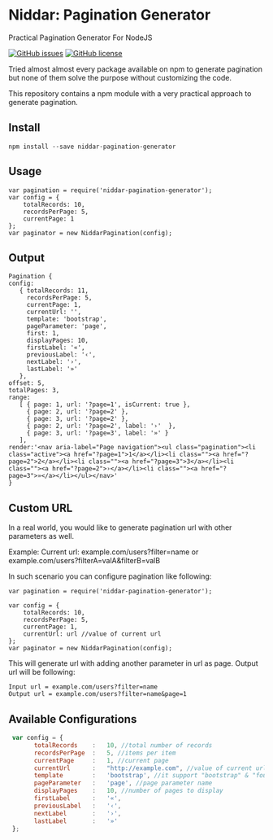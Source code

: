 # Niddar: Pagination Generator
Practical Pagination Generator For NodeJS

[![GitHub issues](https://img.shields.io/github/issues/webreinvent/niddar-pagination-generator.svg?style=flat-square)](https://github.com/webreinvent/niddar-pagination-generator/issues)
[![GitHub license](https://img.shields.io/badge/license-MIT-blue.svg?style=flat-square)](https://raw.githubusercontent.com/webreinvent/niddar-pagination-generator/master/LICENSE)


Tried almost almost every package available on npm to generate pagination but none of them solve the purpose without customizing the code.

This repository contains a npm module with a very practical approach to generate pagination.

## Install
```
npm install --save niddar-pagination-generator
```

## Usage

```javescript
var pagination = require('niddar-pagination-generator');
var config = {
    totalRecords: 10,
    recordsPerPage: 5,
    currentPage: 1
};
var paginator = new NiddarPagination(config);
```

## Output
```
Pagination {
config: 
   { totalRecords: 11,
     recordsPerPage: 5,
     currentPage: 1,
     currentUrl: '',
     template: 'bootstrap',
     pageParameter: 'page',
     first: 1,
     displayPages: 10,
     firstLabel: '«',
     previousLabel: '‹',
     nextLabel: '›',
     lastLabel: '»' 
   },
offset: 5,
totalPages: 3,
range: 
   [ { page: 1, url: '?page=1', isCurrent: true },
     { page: 2, url: '?page=2' },
     { page: 3, url: '?page=2' },
     { page: 2, url: '?page=2', label: '›'  },
     { page: 3, url: '?page=3', label: '»' } 
   ],
render:'<nav aria-label="Page navigation"><ul class="pagination"><li class="active"><a href="?page=1">1</a></li><li class=""><a href="?page=2">2</a></li><li class=""><a href="?page=3">3</a></li><li class=""><a href="?page=2">›</a></li><li class=""><a href="?page=3">»</a></li></ul></nav>'
}
```



## Custom URL

In a real world, you would like to generate pagination url with other parameters as well. 
 
 Example: 
 Current url: example.com/users?filter=name or example.com/users?filterA=valA&filterB=valB
 
 In such scenario you can configure pagination like following:
 ```javescript
 var pagination = require('niddar-pagination-generator');
 
 var config = {
     totalRecords: 10,
     recordsPerPage: 5,
     currentPage: 1,
     currentUrl: url //value of current url 
 };
 var paginator = new NiddarPagination(config);
 ```
 This will generate url with adding another parameter in url as page. Output url will be following:
 ```
 Input url = example.com/users?filter=name
 Output url = example.com/users?filter=name&page=1
 ```
 
## Available Configurations
 ```javascript
  var config = {
        totalRecords    :   10, //total number of records
        recordsPerPage  :   5, //items per item
        currentPage     :   1, //current page
        currentUrl      :   "http://example.com", //value of current url 
        template        :   'bootstrap', //it support "bootstrap" & "foundation"
        pageParameter   :   'page', //page parameter name
        displayPages    :   10, //number of pages to display
        firstLabel      :   '«', 
        previousLabel   :   '‹', 
        nextLabel       :   '›',
        lastLabel       :   '»'  
  };
  ```